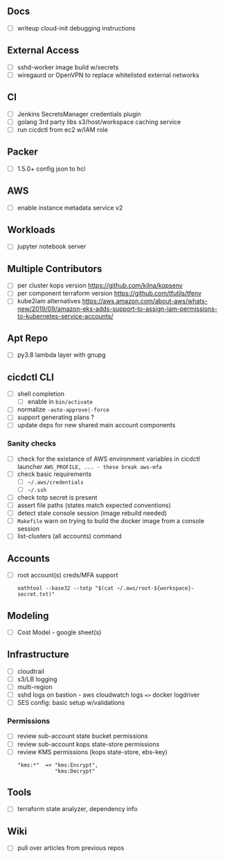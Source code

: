 ## Docs
- [ ] writeup cloud-init debugging instructions

## External Access
- [ ] sshd-worker image build w/secrets
- [ ] wiregaurd or OpenVPN to replace whitelisted external networks

## CI
- [ ] Jenkins SecretsManager credentials plugin
- [ ] golang 3rd party libs s3/host/workspace caching service
- [ ] run cicdctl from ec2 w/IAM role

## Packer
- [ ] 1.5.0+ config json to hcl

## AWS
- [ ] enable instance metadata service v2

## Workloads
- [ ] jupyter notebook server

## Multiple Contributors
- [ ] per cluster kops version
   https://github.com/kilna/kopsenv
- [ ] per component terraform version
  https://github.com/tfutils/tfenv
- [ ] kube2iam alternatives
  https://aws.amazon.com/about-aws/whats-new/2019/09/amazon-eks-adds-support-to-assign-iam-permissions-to-kubernetes-service-accounts/

## Apt Repo
- [ ] py3.8 lambda layer with gnupg

## cicdctl CLI
- [ ] shell completion
  - [ ] enable in `bin/activate`
- [ ] normalize `-auto-approve|-force`
- [ ] support generating plans ?
- [ ] update deps for new shared main account components

### Sanity checks
- [ ] check for the existance of AWS environment variables in cicdctl launcher
  `AWS_PROFILE, ... - these break aws-mfa`
- [ ] check basic requirements
  - [ ] `~/.aws/credentials`
  - [ ] `~/.ssh`
- [ ] check totp secret is present
- [ ] assert file paths (states match expected conventions)
- [ ] detect stale console session (image rebuild needed)
- [ ] `Makefile` warn on trying to build the docker image from a console session
- [ ] list-clusters (all accounts) command

## Accounts
- [ ] root account(s) creds/MFA support
  ```
  oathtool --base32 --totp "$(cat ~/.aws/root-${workspace}-secret.txt)"
  ```

## Modeling
- [ ] Cost Model - google sheet(s)

## Infrastructure
- [ ] cloudtrail
- [ ] s3/LB logging
- [ ] multi-region
- [ ] sshd logs on bastion - aws cloudwatch logs `=>` docker logdriver
- [ ] SES config: basic setup w/validations

### Permissions
- [ ] review sub-account state bucket permissions
- [ ] review sub-account kops state-store permissions
- [ ] review KMS permissions (kops state-store, ebs-key)
  ```
  "kms:*"  => "kms:Encrypt",
              "kms:Decrypt"
  ```

## Tools
- [ ] terraform state analyzer, dependency info

## Wiki
- [ ] pull over articles from previous repos
